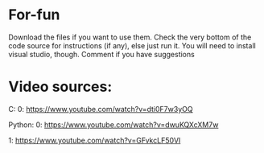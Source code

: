 # For-fun
 Download the files if you want to use them. Check the very bottom of the code source for instructions (if any), else just run it. You will need to install visual studio, though.
 Comment if you have suggestions

# Video sources: 
C:
0: https://www.youtube.com/watch?v=dti0F7w3yOQ

Python:
0: https://www.youtube.com/watch?v=dwuKQXcXM7w

1: https://www.youtube.com/watch?v=GFvkcLF50VI

